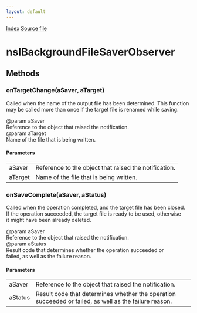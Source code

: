 ```yaml
---
layout: default
---
```

<div id='links'><a href="../index.html">Index</a>
<a href="http://dxr.mozilla.org/mozilla-central/source/netwerk/base/public/nsIBackgroundFileSaver.idl">Source file</a>
</div>

# nsIBackgroundFileSaverObserver #

## Methods ##

### onTargetChange(aSaver, aTarget) ###
  
Called when the name of the output file has been determined.  This function  
may be called more than once if the target file is renamed while saving.  
  
@param aSaver  
       Reference to the object that raised the notification.  
@param aTarget  
       Name of the file that is being written.  
  

#### Parameters ####

<table>

<tr>
<td>aSaver</td>
<td>       Reference to the object that raised the notification.  
</td>
</tr>

<tr>
<td>aTarget</td>
<td>       Name of the file that is being written.  
</td>
</tr>

</table>

### onSaveComplete(aSaver, aStatus) ###
  
Called when the operation completed, and the target file has been closed.  
If the operation succeeded, the target file is ready to be used, otherwise  
it might have been already deleted.  
  
@param aSaver  
       Reference to the object that raised the notification.  
@param aStatus  
       Result code that determines whether the operation succeeded or  
       failed, as well as the failure reason.  
  

#### Parameters ####

<table>

<tr>
<td>aSaver</td>
<td>       Reference to the object that raised the notification.  
</td>
</tr>

<tr>
<td>aStatus</td>
<td>       Result code that determines whether the operation succeeded or  
       failed, as well as the failure reason.  
</td>
</tr>

</table>
